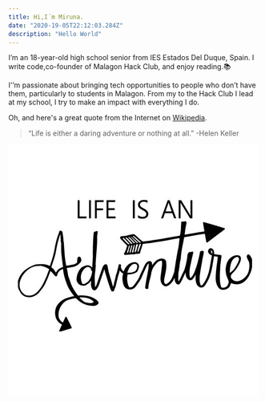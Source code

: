 ```yaml
---
title: Hi,I´m Miruna.
date: "2020-19-05T22:12:03.284Z"
description: "Hello World"
---
```


I’m an 18-year-old high school senior from IES Estados Del Duque, Spain. I write code,co-founder of Malagon Hack Club, and enjoy reading.📚

I'’m passionate about bringing tech opportunities to people who don’t have them, particularly to students in Malagon. From my to the Hack Club I lead at my school, I try to make an impact with everything I do.

Oh, and here's a great quote from the Internet on
[Wikipedia](https://en.wikipedia.org/wiki/Helen_Keller).

> “Life is either a daring adventure or nothing at all.” -Helen Keller


![Chinese Salty Egg](./lifequote.jpg)
